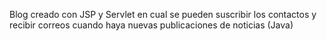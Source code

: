 Blog creado con JSP y Servlet en cual se pueden suscribir los contactos y recibir correos cuando haya nuevas publicaciones de noticias (Java)
